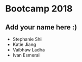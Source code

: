 # Bootcamp 2018

## Add your name here :)
* Stephanie Shi
* Katie Jiang
* Vaibhaw Ladha 
* Ivan Esmeral
